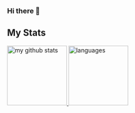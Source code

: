 ### Hi there 👋


## My Stats

<!-- [![Anurag's github stats](https://github-readme-stats.vercel.app/api?username=shgdym&count_private=true&show_icons=true&theme=gruvbox)](https://github.com/anuraghazra/github-readme-stats) [![Top Langs](https://github-readme-stats.vercel.app/api/top-langs/?username=shgdym&count_private=true&show_icons=true&layout=compact&theme=gruvbox)](https://github.com/anuraghazra/github-readme-stats) -->

<a align="left" href="https://www.shgdym.com/">
    <p align="left">
    <img src="https://github-readme-stats.vercel.app/api?username=shgdym&count_private=true&show_icons=true&theme=gruvbox" alt="my github stats" height="140"/>&nbsp;<img src="https://github-readme-stats.vercel.app/api/top-langs/?username=shgdym&count_private=true&show_icons=true&layout=compact&theme=gruvbox" alt="languages"  height="140">
    </p>
</a>
